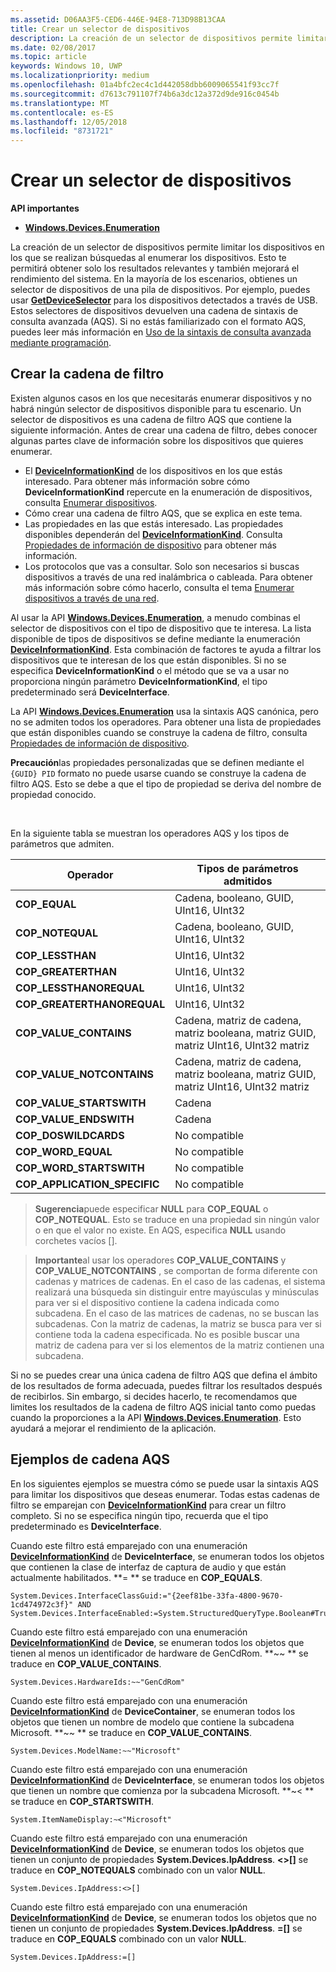 ```yaml
---
ms.assetid: D06AA3F5-CED6-446E-94E8-713D98B13CAA
title: Crear un selector de dispositivos
description: La creación de un selector de dispositivos permite limitar los dispositivos en los que se realizan búsquedas al enumerar los dispositivos.
ms.date: 02/08/2017
ms.topic: article
keywords: Windows 10, UWP
ms.localizationpriority: medium
ms.openlocfilehash: 01a4bfc2ec4c1d442058dbb6009065541f93cc7f
ms.sourcegitcommit: d7613c791107f74b6a3dc12a372d9de916c0454b
ms.translationtype: MT
ms.contentlocale: es-ES
ms.lasthandoff: 12/05/2018
ms.locfileid: "8731721"
---
```

# <a name="build-a-device-selector"></a>Crear un selector de dispositivos



**API importantes**

- [**Windows.Devices.Enumeration**](https://docs.microsoft.com/en-us/uwp/api/Windows.Devices.Enumeration)

La creación de un selector de dispositivos permite limitar los dispositivos en los que se realizan búsquedas al enumerar los dispositivos. Esto te permitirá obtener solo los resultados relevantes y también mejorará el rendimiento del sistema. En la mayoría de los escenarios, obtienes un selector de dispositivos de una pila de dispositivos. Por ejemplo, puedes usar [**GetDeviceSelector**](https://msdn.microsoft.com/library/windows/apps/Dn264015) para los dispositivos detectados a través de USB. Estos selectores de dispositivos devuelven una cadena de sintaxis de consulta avanzada (AQS). Si no estás familiarizado con el formato AQS, puedes leer más información en [Uso de la sintaxis de consulta avanzada mediante programación](https://msdn.microsoft.com/library/windows/desktop/Bb266512).

## <a name="building-the-filter-string"></a>Crear la cadena de filtro

Existen algunos casos en los que necesitarás enumerar dispositivos y no habrá ningún selector de dispositivos disponible para tu escenario. Un selector de dispositivos es una cadena de filtro AQS que contiene la siguiente información. Antes de crear una cadena de filtro, debes conocer algunas partes clave de información sobre los dispositivos que quieres enumerar.

-   El [**DeviceInformationKind**](https://msdn.microsoft.com/library/windows/apps/Dn948991) de los dispositivos en los que estás interesado. Para obtener más información sobre cómo **DeviceInformationKind** repercute en la enumeración de dispositivos, consulta [Enumerar dispositivos](enumerate-devices.md).
-   Cómo crear una cadena de filtro AQS, que se explica en este tema.
-   Las propiedades en las que estás interesado. Las propiedades disponibles dependerán del [**DeviceInformationKind**](https://msdn.microsoft.com/library/windows/apps/Dn948991). Consulta [Propiedades de información de dispositivo](device-information-properties.md) para obtener más información.
-   Los protocolos que vas a consultar. Solo son necesarios si buscas dispositivos a través de una red inalámbrica o cableada. Para obtener más información sobre cómo hacerlo, consulta el tema [Enumerar dispositivos a través de una red](enumerate-devices-over-a-network.md).

Al usar la API [**Windows.Devices.Enumeration**](https://msdn.microsoft.com/library/windows/apps/BR225459), a menudo combinas el selector de dispositivos con el tipo de dispositivo que te interesa. La lista disponible de tipos de dispositivos se define mediante la enumeración [**DeviceInformationKind**](https://msdn.microsoft.com/library/windows/apps/Dn948991). Esta combinación de factores te ayuda a filtrar los dispositivos que te interesan de los que están disponibles. Si no se especifica **DeviceInformationKind** o el método que se va a usar no proporciona ningún parámetro **DeviceInformationKind**, el tipo predeterminado será **DeviceInterface**.

La API [**Windows.Devices.Enumeration**](https://msdn.microsoft.com/library/windows/apps/BR225459) usa la sintaxis AQS canónica, pero no se admiten todos los operadores. Para obtener una lista de propiedades que están disponibles cuando se construye la cadena de filtro, consulta [Propiedades de información de dispositivo](device-information-properties.md).

**Precaución**las propiedades personalizadas que se definen mediante el `{GUID} PID` formato no puede usarse cuando se construye la cadena de filtro AQS. Esto se debe a que el tipo de propiedad se deriva del nombre de propiedad conocido.

 

En la siguiente tabla se muestran los operadores AQS y los tipos de parámetros que admiten.

| Operador                       | Tipos de parámetros admitidos                                                             |
|--------------------------------|-----------------------------------------------------------------------------|
| **COP\_EQUAL**                 | Cadena, booleano, GUID, UInt16, UInt32                                       |
| **COP\_NOTEQUAL**              | Cadena, booleano, GUID, UInt16, UInt32                                       |
| **COP\_LESSTHAN**              | UInt16, UInt32                                                              |
| **COP\_GREATERTHAN**           | UInt16, UInt32                                                              |
| **COP\_LESSTHANOREQUAL**       | UInt16, UInt32                                                              |
| **COP\_GREATERTHANOREQUAL**    | UInt16, UInt32                                                              |
| **COP\_VALUE\_CONTAINS**       | Cadena, matriz de cadena, matriz booleana, matriz GUID, matriz UInt16, UInt32 matriz |
| **COP\_VALUE\_NOTCONTAINS**    | Cadena, matriz de cadena, matriz booleana, matriz GUID, matriz UInt16, UInt32 matriz |
| **COP\_VALUE\_STARTSWITH**     | Cadena                                                                      |
| **COP\_VALUE\_ENDSWITH**       | Cadena                                                                      |
| **COP\_DOSWILDCARDS**          | No compatible                                                               |
| **COP\_WORD\_EQUAL**           | No compatible                                                               |
| **COP\_WORD\_STARTSWITH**      | No compatible                                                               |
| **COP\_APPLICATION\_SPECIFIC** | No compatible                                                               |


> **Sugerencia**puede especificar **NULL** para **COP\_EQUAL** o **COP\_NOTEQUAL**. Esto se traduce en una propiedad sin ningún valor o en que el valor no existe. En AQS, especifica **NULL** usando corchetes vacíos \[\].

> **Importante**al usar los operadores **COP\_VALUE\_CONTAINS** y **COP\_VALUE\_NOTCONTAINS** , se comportan de forma diferente con cadenas y matrices de cadenas. En el caso de las cadenas, el sistema realizará una búsqueda sin distinguir entre mayúsculas y minúsculas para ver si el dispositivo contiene la cadena indicada como subcadena. En el caso de las matrices de cadenas, no se buscan las subcadenas. Con la matriz de cadenas, la matriz se busca para ver si contiene toda la cadena especificada. No es posible buscar una matriz de cadena para ver si los elementos de la matriz contienen una subcadena.

Si no se puedes crear una única cadena de filtro AQS que defina el ámbito de los resultados de forma adecuada, puedes filtrar los resultados después de recibirlos. Sin embargo, si decides hacerlo, te recomendamos que limites los resultados de la cadena de filtro AQS inicial tanto como puedas cuando la proporciones a la API [**Windows.Devices.Enumeration**](https://msdn.microsoft.com/library/windows/apps/BR225459). Esto ayudará a mejorar el rendimiento de la aplicación.

## <a name="aqs-string-examples"></a>Ejemplos de cadena AQS

En los siguientes ejemplos se muestra cómo se puede usar la sintaxis AQS para limitar los dispositivos que deseas enumerar. Todas estas cadenas de filtro se emparejan con [**DeviceInformationKind**](https://msdn.microsoft.com/library/windows/apps/Dn948991) para crear un filtro completo. Si no se especifica ningún tipo, recuerda que el tipo predeterminado es **DeviceInterface**.

Cuando este filtro está emparejado con una enumeración [**DeviceInformationKind**](https://msdn.microsoft.com/library/windows/apps/Dn948991) de **DeviceInterface**, se enumeran todos los objetos que contienen la clase de interfaz de captura de audio y que están actualmente habilitados. **=
              ** se traduce en **COP\_EQUALS**.

``` syntax
System.Devices.InterfaceClassGuid:="{2eef81be-33fa-4800-9670-1cd474972c3f}" AND
System.Devices.InterfaceEnabled:=System.StructuredQueryType.Boolean#True
```

Cuando este filtro está emparejado con una enumeración [**DeviceInformationKind**](https://msdn.microsoft.com/library/windows/apps/Dn948991) de **Device**, se enumeran todos los objetos que tienen al menos un identificador de hardware de GenCdRom. **~~
              ** se traduce en **COP\_VALUE\_CONTAINS**.

``` syntax
System.Devices.HardwareIds:~~"GenCdRom"
```

Cuando este filtro está emparejado con una enumeración [**DeviceInformationKind**](https://msdn.microsoft.com/library/windows/apps/Dn948991) de **DeviceContainer**, se enumeran todos los objetos que tienen un nombre de modelo que contiene la subcadena Microsoft. **~~
              ** se traduce en **COP\_VALUE\_CONTAINS**.

``` syntax
System.Devices.ModelName:~~"Microsoft"
```

Cuando este filtro está emparejado con una enumeración [**DeviceInformationKind**](https://msdn.microsoft.com/library/windows/apps/Dn948991) de **DeviceInterface**, se enumeran todos los objetos que tienen un nombre que comienza por la subcadena Microsoft. **~&lt;
              ** se traduce en **COP\_STARTSWITH**.

``` syntax
System.ItemNameDisplay:~<"Microsoft"
```

Cuando este filtro está emparejado con una enumeración [**DeviceInformationKind**](https://msdn.microsoft.com/library/windows/apps/Dn948991) de **Device**, se enumeran todos los objetos que tienen un conjunto de propiedades **System.Devices.IpAddress**. **&lt;&gt;\[\]** se traduce en **COP\_NOTEQUALS** combinado con un valor **NULL**.

``` syntax
System.Devices.IpAddress:<>[]
```

Cuando este filtro está emparejado con una enumeración [**DeviceInformationKind**](https://msdn.microsoft.com/library/windows/apps/Dn948991) de **Device**, se enumeran todos los objetos que no tienen un conjunto de propiedades **System.Devices.IpAddress**. **=\[\]** se traduce en **COP\_EQUALS** combinado con un valor **NULL**.

``` syntax
System.Devices.IpAddress:=[]
```

 

 
